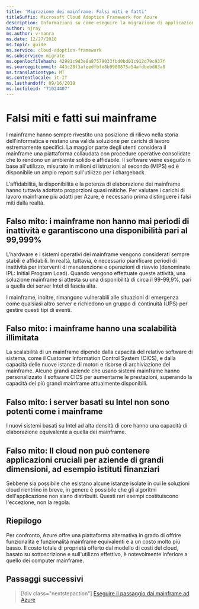 ```yaml
---
title: 'Migrazione dei mainframe: Falsi miti e fatti'
titleSuffix: Microsoft Cloud Adoption Framework for Azure
description: Informazioni su come eseguire la migrazione di applicazioni da ambienti mainframe ad Azure, un'infrastruttura scalabile, collaudata e a disponibilità elevata per i sistemi attualmente in esecuzione su mainframe.
author: njray
ms.author: v-nanra
ms.date: 12/27/2018
ms.topic: guide
ms.service: cloud-adoption-framework
ms.subservice: migrate
ms.openlocfilehash: 42981c9d3e8a87579033fbd0bd01c912d79c937f
ms.sourcegitcommit: 443c28f3afeedfbfe8b9980875a54afdbebd83a8
ms.translationtype: MT
ms.contentlocale: it-IT
ms.lasthandoff: 09/16/2019
ms.locfileid: "71024407"
---
```

# <a name="mainframe-myths-and-facts"></a>Falsi miti e fatti sui mainframe

I mainframe hanno sempre rivestito una posizione di rilievo nella storia dell'informatica e restano una valida soluzione per carichi di lavoro estremamente specifici. La maggior parte degli utenti considera il mainframe una piattaforma collaudata con procedure operative consolidate che lo rendono un ambiente solido e affidabile. Il software viene eseguito in base all'utilizzo, misurato in milioni di istruzioni al secondo (MIPS) ed è disponibile un ampio report sull'utilizzo per i chargeback.

L'affidabilità, la disponibilità e la potenza di elaborazione dei mainframe hanno tuttavia adottato proporzioni quasi mitiche. Per valutare i carichi di lavoro mainframe più adatti per Azure, è necessario prima distinguere i falsi miti dalla realtà.

## <a name="myth-mainframes-never-go-down-and-have-a-minimum-of-five-9s-of-availability"></a>Falso mito: i mainframe non hanno mai periodi di inattività e garantiscono una disponibilità pari al 99,999%

L'hardware e i sistemi operativi dei mainframe vengono considerati sempre stabili e affidabili. In realtà, tuttavia, è necessario pianificare periodi di inattività per interventi di manutenzione e operazioni di riavvio (denominate IPL: Initial Program Load). Quando vengono effettuate queste attività, una soluzione mainframe si attesta su una disponibilità di circa il 99-99,9%, pari a quella dei server Intel di fascia alta.

I mainframe, inoltre, rimangono vulnerabili alle situazioni di emergenza come qualsiasi altro server e richiedono un gruppo di continuità (UPS) per gestire questi tipi di eventi.

## <a name="myth-mainframes-have-limitless-scalability"></a>Falso mito: i mainframe hanno una scalabilità illimitata

La scalabilità di un mainframe dipende dalla capacità del relativo software di sistema, come il Customer Information Control System (CICS), e dalla capacità delle nuove istanze di motori e risorse di archiviazione del mainframe. Alcune grandi aziende che usano sistemi mainframe hanno personalizzato il software CICS per aumentarne le prestazioni, superando la capacità dei più grandi mainframe attualmente disponibili.

## <a name="myth-intel-based-servers-are-not-as-powerful-as-mainframes"></a>Falso mito: i server basati su Intel non sono potenti come i mainframe

I nuovi sistemi basati su Intel ad alta densità di core hanno una capacità di elaborazione equivalente a quella dei mainframe.

## <a name="myth-the-cloud-cant-accommodate-mission-critical-applications-for-large-companies-such-as-financial-institutions"></a>Falso mito: Il cloud non può contenere applicazioni cruciali per aziende di grandi dimensioni, ad esempio istituti finanziari

Sebbene sia possibile che esistano alcune istanze isolate in cui le soluzioni cloud rientrino in breve, in genere è possibile che gli algoritmi dell'applicazione non siano distribuiti. Questi rari esempi costituiscono l'eccezione, non la regola.

## <a name="summary"></a>Riepilogo

Per confronto, Azure offre una piattaforma alternativa in grado di offrire funzionalità e funzionalità mainframe equivalenti e a un costo molto più basso. Il costo totale di proprietà offerto dal modello di costi del cloud, basato su sottoscrizione e sull'utilizzo effettivo, è notevolmente inferiore a quello dei computer mainframe.

## <a name="next-steps"></a>Passaggi successivi

> [!div class="nextstepaction"]
> [Eseguire il passaggio dai mainframe ad Azure](./migration-strategies.md)
